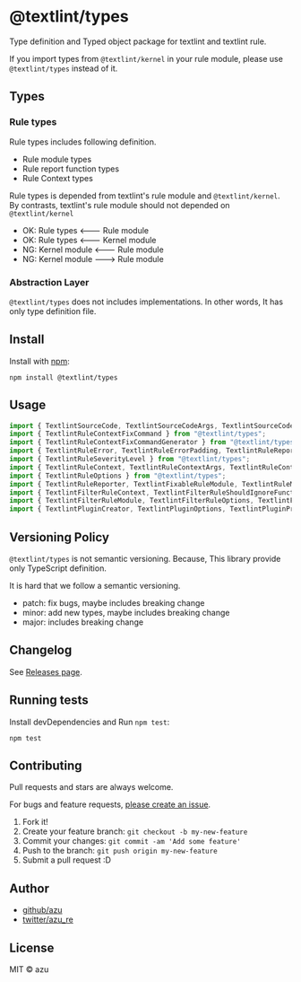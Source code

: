 # @textlint/types

Type definition and Typed object package for textlint and textlint rule.

If you import types from `@textlint/kernel` in your rule module, please use `@textlint/types` instead of it.

## Types

### Rule types

Rule types includes following definition.

- Rule module types
- Rule report function types
- Rule Context types

Rule types is depended from textlint's rule module and `@textlint/kernel`.
By contrasts, textlint's rule module should not depended on `@textlint/kernel`

- OK: Rule types <--- Rule module
- OK: Rule types <--- Kernel module
- NG: Kernel module <--- Rule module
- NG: Kernel module ---> Rule module

### Abstraction Layer

`@textlint/types` does not includes implementations.
In other words, It has only type definition file.

## Install

Install with [npm](https://www.npmjs.com/):

    npm install @textlint/types

## Usage

```ts
import { TextlintSourceCode, TextlintSourceCodeArgs, TextlintSourceCodeLocation, TextlintSourceCodePosition, TextlintSourceCodeRange } from "@textlint/types";
import { TextlintRuleContextFixCommand } from "@textlint/types";
import { TextlintRuleContextFixCommandGenerator } from "@textlint/types";
import { TextlintRuleError, TextlintRuleErrorPadding, TextlintRuleReportedObject } from "@textlint/types";
import { TextlintRuleSeverityLevel } from "@textlint/types";
import { TextlintRuleContext, TextlintRuleContextArgs, TextlintRuleContextReportFunction, TextlintRuleContextReportFunctionArgs } from "@textlint/types";
import { TextlintRuleOptions } from "@textlint/types";
import { TextlintRuleReporter, TextlintFixableRuleModule, TextlintRuleModule, TextlintRuleReportHandler } from "@textlint/types";
import { TextlintFilterRuleContext, TextlintFilterRuleShouldIgnoreFunction, TextlintFilterRuleShouldIgnoreFunctionArgs } from "@textlint/types";
import { TextlintFilterRuleModule, TextlintFilterRuleOptions, TextlintFilterRuleReporter, TextlintFilterRuleReportHandler } from "@textlint/types";
import { TextlintPluginCreator, TextlintPluginOptions, TextlintPluginProcessor, TextlintPluginProcessorConstructor } from "@textlint/types";

```

## Versioning Policy

`@textlint/types` is not semantic versioning.
Because, This library provide only TypeScript definition.

It is hard that we follow a semantic versioning.

- patch: fix bugs, maybe includes breaking change
- minor: add new types,  maybe includes breaking change
- major: includes breaking change

## Changelog

See [Releases page](https://github.com/textlint/textlint/releases).

## Running tests

Install devDependencies and Run `npm test`:

    npm test

## Contributing

Pull requests and stars are always welcome.

For bugs and feature requests, [please create an issue](https://github.com/textlint/textlint/issues).

1. Fork it!
2. Create your feature branch: `git checkout -b my-new-feature`
3. Commit your changes: `git commit -am 'Add some feature'`
4. Push to the branch: `git push origin my-new-feature`
5. Submit a pull request :D

## Author

- [github/azu](https://github.com/azu)
- [twitter/azu_re](https://twitter.com/azu_re)

## License

MIT © azu
